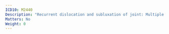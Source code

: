 ```yaml
---
ICD10: M2440
Description: "Recurrent dislocation and subluxation of joint: Multiple sites"
Matters: No
Weight: 0
---
```


